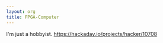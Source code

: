 ```yaml
---
layout: org
title: FPGA-Computer
---
```

I'm just a hobbyist. https://hackaday.io/projects/hacker/10708
